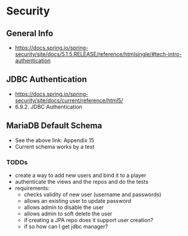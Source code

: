 
# Security

   ## General Info
   - https://docs.spring.io/spring-security/site/docs/5.1.5.RELEASE/reference/htmlsingle/#tech-intro-authentication

   ## JDBC Authentication
   
   - https://docs.spring.io/spring-security/site/docs/current/reference/html5/ 
   - 6.9.2. JDBC Authentication
   
   ## MariaDB Default Schema 
   
   - See the above link: Appendix 15
   - Current schema works by a test
   
   ### TODOs
   
   - create a way to add new users and bind it to a player 
   - authenticate the views and the repos and do the tests 
   - requirements:
     * checks validity of new user (username and passwords)
     * allows an existing user to update password 
     * allows admin to disable the user
     * allows admin to soft delete the user
     - if creating a JPA repo does it support user creation?
     - if so how can I get jdbc manager?
      
   
   